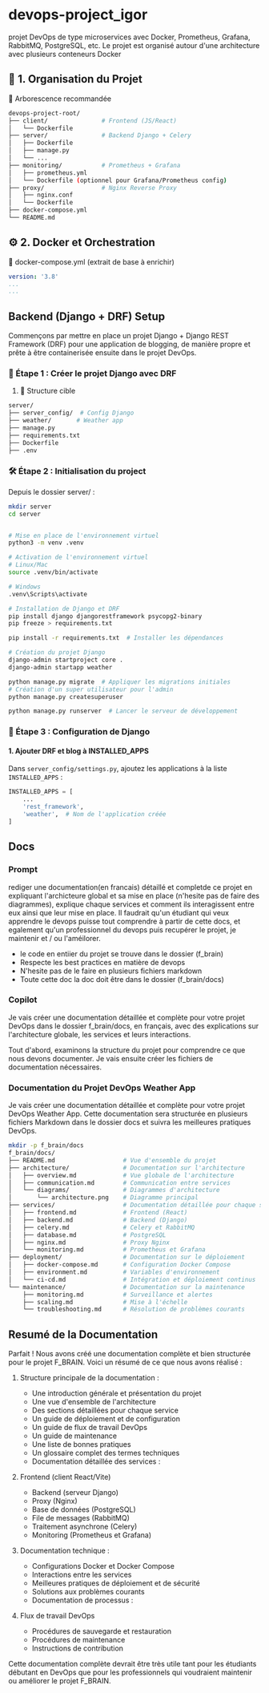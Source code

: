 # devops-project_igor
projet DevOps de type microservices avec Docker, Prometheus, Grafana, RabbitMQ, PostgreSQL, etc. Le projet est organisé autour d'une architecture avec plusieurs conteneurs Docker 



## 🧭 1. Organisation du Projet
📁 Arborescence recommandée
```sh
devops-project-root/
├── client/               # Frontend (JS/React)
│   └── Dockerfile
├── server/               # Backend Django + Celery
│   ├── Dockerfile
│   ├── manage.py
│   └── ...
├── monitoring/           # Prometheus + Grafana
│   ├── prometheus.yml
│   └── Dockerfile (optionnel pour Grafana/Prometheus config)
├── proxy/                # Nginx Reverse Proxy
│   ├── nginx.conf
│   └── Dockerfile
├── docker-compose.yml
└── README.md
```

## ⚙️ 2. Docker et Orchestration
📄 docker-compose.yml (extrait de base à enrichir)
```yaml
version: '3.8'
...
...
```


## Backend (Django + DRF) Setup
Commençons par mettre en place un projet Django + Django REST Framework (DRF) pour une application de blogging, de manière propre et prête à être containerisée ensuite dans le projet DevOps.

### 🚀 Étape 1 : Créer le projet Django avec DRF
1. 📁 Structure cible

```sh	
server/
├── server_config/  # Config Django
├── weather/       # Weather app   
├── manage.py
├── requirements.txt
├── Dockerfile
├── .env
```

### 🛠️ Étape 2 : Initialisation du project
Depuis le dossier server/ :

```bash
mkdir server
cd server


# Mise en place de l'environnement virtuel
python3 -m venv .venv

# Activation de l'environnement virtuel
# Linux/Mac 
source .venv/bin/activate

# Windows
.venv\Scripts\activate

# Installation de Django et DRF
pip install django djangorestframework psycopg2-binary
pip freeze > requirements.txt

pip install -r requirements.txt  # Installer les dépendances

# Création du projet Django
django-admin startproject core .
django-admin startapp weather

python manage.py migrate  # Appliquer les migrations initiales
# Création d'un super utilisateur pour l'admin
python manage.py createsuperuser    

python manage.py runserver  # Lancer le serveur de développement
```

### 📝 Étape 3 : Configuration de Django

#### 1. Ajouter DRF et blog à INSTALLED_APPS
Dans `server_config/settings.py`, ajoutez les applications à la liste `INSTALLED_APPS` :

```python
INSTALLED_APPS = [
    ...
    'rest_framework',
    'weather',  # Nom de l'application créée
]
```
## Docs


### Prompt
rediger une documentation(en francais) détaillé et completde ce projet en expliquant l'archicteure global et sa mise en place (n'hesite pas de faire des diagrammes), explique chaque services et comment ils interagissent entre eux ainsi que leur mise en place. Il faudrait qu'un étudiant qui veux apprendre le devops puisse tout comprendre à partir de cette docs, et egalement qu'un professionnel du devops puis recupérer le projet, je maintenir et / ou l'améilorer.
- le code en entiier du projet se trouve dans le dossier (f_brain)
- Respecte les best practices en matière de devops
- N'hesite pas de le faire en plusieurs fichiers markdown
- Toute cette doc la doc doit être dans le dossier (f_brain/docs)


### Copilot 
Je vais créer une documentation détaillée et complète pour votre projet DevOps dans le dossier f_brain/docs, en français, avec des explications sur l'architecture globale, les services et leurs interactions.

Tout d'abord, examinons la structure du projet pour comprendre ce que nous devons documenter. Je vais ensuite créer les fichiers de documentation nécessaires.



### Documentation du Projet DevOps Weather App
Je vais créer une documentation détaillée et complète pour votre projet DevOps Weather App. Cette documentation sera structurée en plusieurs fichiers Markdown dans le dossier docs et suivra les meilleures pratiques DevOps.


```sh
mkdir -p f_brain/docs
f_brain/docs/
├── README.md                   # Vue d'ensemble du projet
├── architecture/               # Documentation sur l'architecture
│   ├── overview.md             # Vue globale de l'architecture
│   ├── communication.md        # Communication entre services
│   └── diagrams/               # Diagrammes d'architecture
│       └── architecture.png    # Diagramme principal
├── services/                   # Documentation détaillée pour chaque service
│   ├── frontend.md             # Frontend (React)
│   ├── backend.md              # Backend (Django)
│   ├── celery.md               # Celery et RabbitMQ
│   ├── database.md             # PostgreSQL
│   ├── nginx.md                # Proxy Nginx
│   └── monitoring.md           # Prometheus et Grafana
├── deployment/                 # Documentation sur le déploiement
│   ├── docker-compose.md       # Configuration Docker Compose
│   ├── environment.md          # Variables d'environnement
│   └── ci-cd.md                # Intégration et déploiement continus
└── maintenance/                # Documentation sur la maintenance
    ├── monitoring.md           # Surveillance et alertes
    ├── scaling.md              # Mise à l'échelle
    └── troubleshooting.md      # Résolution de problèmes courants
```


## Resumé de la Documentation

Parfait ! Nous avons créé une documentation complète et bien structurée pour le projet F_BRAIN. Voici un résumé de ce que nous avons réalisé :

1. Structure principale de la documentation :
    - Une introduction générale et présentation du projet
    - Une vue d'ensemble de l'architecture
    - Des sections détaillées pour chaque service
    - Un guide de déploiement et de configuration
    - Un guide de flux de travail DevOps
    - Un guide de maintenance
    - Une liste de bonnes pratiques
    - Un glossaire complet des termes techniques
    - Documentation détaillée des services :

2. Frontend (client React/Vite)
    - Backend (serveur Django)
    - Proxy (Nginx)
    - Base de données (PostgreSQL)
    - File de messages (RabbitMQ)
    - Traitement asynchrone (Celery)
    - Monitoring (Prometheus et Grafana)

3. Documentation technique :
    - Configurations Docker et Docker Compose
    - Interactions entre les services
    - Meilleures pratiques de déploiement et de sécurité
    - Solutions aux problèmes courants
    - Documentation de processus :

4. Flux de travail DevOps
    - Procédures de sauvegarde et restauration
    - Procédures de maintenance
    - Instructions de contribution

Cette documentation complète devrait être très utile tant pour les étudiants débutant en DevOps que pour les professionnels qui voudraient maintenir ou améliorer le projet F_BRAIN.